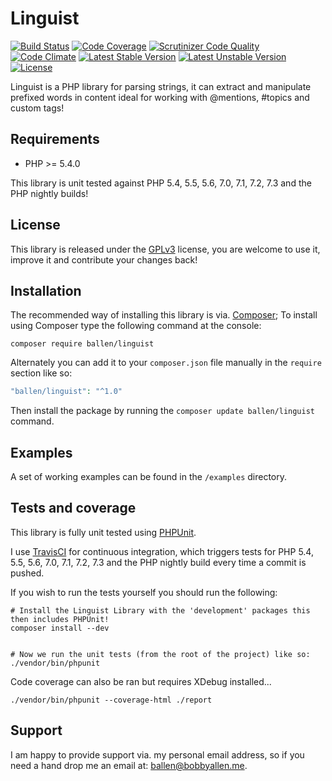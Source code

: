 # Linguist

[![Build Status](https://travis-ci.org/allebb/linguist.svg)](https://travis-ci.org/allebb/linguist)
[![Code Coverage](https://scrutinizer-ci.com/g/allebb/linguist/badges/coverage.png?b=master)](https://scrutinizer-ci.com/g/allebb/linguist/?branch=master)
[![Scrutinizer Code Quality](https://scrutinizer-ci.com/g/allebb/linguist/badges/quality-score.png?b=master)](https://scrutinizer-ci.com/g/allebb/linguist/?branch=master)
[![Code Climate](https://codeclimate.com/github/allebb/linguist/badges/gpa.svg)](https://codeclimate.com/github/allebb/linguist)
[![Latest Stable Version](https://poser.pugx.org/ballen/linguist/v/stable)](https://packagist.org/packages/ballen/linguist)
[![Latest Unstable Version](https://poser.pugx.org/ballen/linguist/v/unstable)](https://packagist.org/packages/ballen/linguist)
[![License](https://poser.pugx.org/ballen/linguist/license)](https://packagist.org/packages/ballen/linguist)

Linguist is a PHP library for parsing strings, it can extract and manipulate prefixed words in content ideal for working with @mentions, #topics and custom tags!

Requirements
------------

* PHP >= 5.4.0

This library is unit tested against PHP 5.4, 5.5, 5.6, 7.0, 7.1, 7.2, 7.3 and the PHP nightly builds!

License
-------

This library is released under the [GPLv3](https://raw.githubusercontent.com/bobsta63/linguist/master/LICENSE) license, you are welcome to use it, improve it and contribute your changes back!

Installation
------------

The recommended way of installing this library is via. [Composer](http://getcomposer.org); To install using Composer type the following command at the console:

```shell
composer require ballen/linguist
```

Alternately you can add it to your ``composer.json`` file manually in the `require` section like so:

```php
"ballen/linguist": "^1.0"
```
Then install the package by running the ``composer update ballen/linguist`` command.

Examples
--------

A set of working examples can be found in the ``/examples`` directory.

Tests and coverage
------------------

This library is fully unit tested using [PHPUnit](https://phpunit.de/).

I use [TravisCI](https://travis-ci.org/) for continuous integration, which triggers tests for PHP 5.4, 5.5, 5.6, 7.0, 7.1, 7.2, 7.3 and the PHP nightly build every time a commit is pushed.

If you wish to run the tests yourself you should run the following:

```shell
# Install the Linguist Library with the 'development' packages this then includes PHPUnit!
composer install --dev


# Now we run the unit tests (from the root of the project) like so:
./vendor/bin/phpunit
```

Code coverage can also be ran but requires XDebug installed...

```shell
./vendor/bin/phpunit --coverage-html ./report
```

Support
-------

I am happy to provide support via. my personal email address, so if you need a hand drop me an email at: [ballen@bobbyallen.me]().

